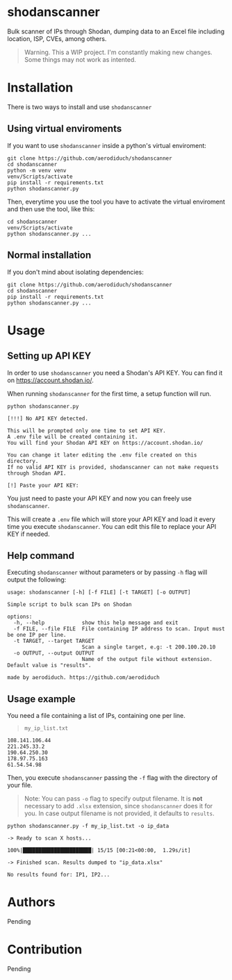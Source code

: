 
# shodanscanner

Bulk scanner of IPs through Shodan, dumping data to an Excel file including location, ISP, CVEs, among others.

> Warning. This a WIP project. I'm constantly making new changes. Some things may not work as intented.

# Installation

There is two ways to install and use `shodanscanner`

## Using virtual enviroments

If you want to use `shodanscanner` inside a python's virtual enviroment:

```
git clone https://github.com/aerodiduch/shodanscanner
cd shodanscanner
python -m venv venv
venv/Scripts/activate
pip install -r requirements.txt
python shodanscanner.py
```

Then, everytime you use the tool you have to activate the virtual enviroment and then use the tool, like this:

```
cd shodanscanner
venv/Scripts/activate
python shodanscanner.py ...
```


## Normal installation

If you don't mind about isolating dependencies:

```
git clone https://github.com/aerodiduch/shodanscanner
cd shodanscanner
pip install -r requirements.txt
python shodanscanner.py ...
```

# Usage
## Setting up API KEY

In order to use `shodanscanner` you need a Shodan's API KEY. You can find it on https://account.shodan.io/. 

When running `shodanscanner` for the first time, a setup function will run.

`python shodanscanner.py`

```
[!!!] No API KEY detected.

This will be prompted only one time to set API KEY.
A .env file will be created containing it.
You will find your Shodan API KEY on https://account.shodan.io/

You can change it later editing the .env file created on this directory.
If no valid API KEY is provided, shodanscanner can not make requests through Shodan API.

[!] Paste your API KEY:
```

You just need to paste your API KEY and now you can freely use `shodanscanner`. 

This will create a `.env` file which will store your API KEY and load it every time you execute `shodanscanner`. You can edit this file to replace your API KEY if needed.

## Help command

Executing `shodanscanner` without parameters or by passing `-h` flag will output the following:

```
usage: shodanscanner [-h] [-f FILE] [-t TARGET] [-o OUTPUT]

Simple script to bulk scan IPs on Shodan

options:
  -h, --help            show this help message and exit
  -f FILE, --file FILE  File containing IP address to scan. Input must be one IP per line.
  -t TARGET, --target TARGET
                        Scan a single target, e.g: -t 200.100.20.10
  -o OUTPUT, --output OUTPUT
                        Name of the output file without extension. Default value is "results".

made by aerodiduch. https://github.com/aerodiduch
```

## Usage example

You need a file containing a list of IPs, containing one per line.
> `my_ip_list.txt`
```
108.141.106.44
221.245.33.2
190.64.250.30
178.97.75.163
61.54.54.98
```

Then, you execute `shodanscanner` passing the `-f` flag with the directory of your file.

> Note: You can pass `-o` flag to specify output filename. It is **not** necessary to add `.xlsx` extension, since `shodanscanner` does it for you. In case output filename is not provided, it defaults to `results`.

`python shodanscanner.py -f my_ip_list.txt -o ip_data`

```
-> Ready to scan X hosts...

100%|██████████████████████| 15/15 [00:21<00:00,  1.29s/it] 

-> Finished scan. Results dumped to "ip_data.xlsx"

No results found for: IP1, IP2...
```


# Authors

Pending

# Contribution

Pending

